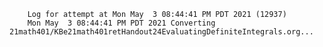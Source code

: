         Log for attempt at Mon May  3 08:44:41 PM PDT 2021 (12937)
        Mon May  3 08:44:41 PM PDT 2021 Converting 21math401/KBe21math401retHandout24EvaluatingDefiniteIntegrals.org...
